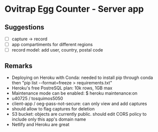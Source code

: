 # Ovitrap Egg Counter - Server app

## Suggestions
- [ ] capture -> record
- [ ] app compartiments for different regions 
- [ ] record model: add user, country, postal code 

## Remarks
- Deploying on Heroku with Conda: needed to install pip through conda then "pip list --format=freeze > requirements.txt"
- Heroku's free PostreSQL plan: 10k rows, 1GB max
- Maintenance mode can be enabled: $ heroku maintenance:on
- u40725 / tosquimos5050
- client-app / oeg-pass-not-secure: can only view and add captures
- should allow to flag captures for deletion
- S3 bucket: objects are currently public. should edit CORS policy to include only this app's domain name
- Netlify and Heroku are great
